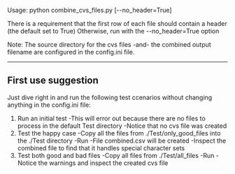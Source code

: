 Usage: python combine_cvs_files.py [--no_header=True]

There is a requirement that the first row of each file should contain a header (the default set to True)
Otherwise, run with the --no_header=True option

Note: The source directory for the cvs files -and- the combined output filename are configured in the config.ini file.

--------------------
First use suggestion
--------------------
Just dive right in and run the following test ccenarios without changing anything in the config.ini file:
1. Run an initial test
    -This will error out because there are no files to process in the default Test directory
    -Notice that no cvs file was created
3. Test the happy case 
    -Copy all the files from ./Test/only_good_files into the ./Test directory
    -Run 
    -File combined.csv will be created
    -Inspect the combined file to find that it handles special character sets
3. Test both good and bad files
    -Copy all files from ./Test/all_files
    -Run
    -Notice the warnings and inspect the created cvs file
